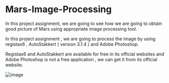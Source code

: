 # Mars-Image-Processing

In this project assignment, we are going to see how we are going to obtain good picture of Mars using appropriate image processing tool.

In this project assignment , we are going to process the image by using registax6 , AutoStakkert ( version 3.1.4 ) and Adobe Photoshop.

Registax6 and AutoStakkert are available for free in its official websites and Adobe Photoshop is not a free application , we can get it from its official website.

![image](https://user-images.githubusercontent.com/60518359/127101263-bb562a47-723b-43cc-b658-3dac1241aa9f.png)
